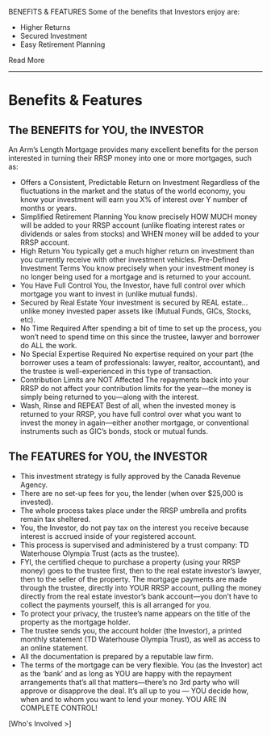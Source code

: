 BENEFITS & FEATURES
Some of the benefits that Investors enjoy are:

- Higher Returns
- Secured Investment
- Easy Retirement Planning

Read More

---

# Benefits & Features

## The BENEFITS for YOU, the INVESTOR

An Arm’s Length Mortgage provides many excellent benefits for the person interested in turning their RRSP money into one or more mortgages, such as:

- Offers a Consistent, Predictable Return on Investment Regardless of the fluctuations in the market and the status of the world economy, you know your investment will earn you X% of interest over Y number of months or years.
- Simplified Retirement Planning You know precisely HOW MUCH money will be added to your RRSP account (unlike floating interest rates or dividends or sales from stocks) and WHEN money will be added to your RRSP account.
- High Return You typically get a much higher return on investment than you currently receive with other investment vehicles.
Pre-Defined Investment Terms You know precisely when your investment money is no longer being used for a mortgage and is returned to your account.
- You Have Full Control You, the Investor, have full control over which mortgage you want to invest in (unlike mutual funds).
- Secured by Real Estate Your investment is secured by REAL estate… unlike money invested paper assets like (Mutual Funds, GICs, Stocks, etc).
- No Time Required After spending a bit of time to set up the process, you won’t need to spend time on this since the trustee, lawyer and borrower do ALL the work.
- No Special Expertise Required No expertise required on your part (the borrower uses a team of professionals: lawyer, realtor, accountant), and the trustee is well-experienced in this type of transaction.
- Contribution Limits are NOT Affected The repayments back into your RRSP do not affect your contribution limits for the year—the money is simply being returned to you—along with the interest.
- Wash, Rinse and REPEAT Best of all, when the invested money is returned to your RRSP, you have full control over what you want to invest the money in again—either another mortgage, or conventional instruments such as GIC’s bonds, stock or mutual funds.

## The FEATURES for YOU, the INVESTOR
- This investment strategy is fully approved by the Canada Revenue Agency.
- There are no set-up fees for you, the lender (when over $25,000 is invested).
- The whole process takes place under the RRSP umbrella and profits remain tax sheltered.
- You, the Investor, do not pay tax on the interest you receive because interest is accrued inside of your registered account.
- This process is supervised and administered by a trust company: TD Waterhouse  Olympia Trust (acts as the trustee).
- FYI, the certified cheque to purchase a property (using your RRSP money) goes to the trustee first, then to the real estate investor’s lawyer, then to the seller of the property. The mortgage payments are made through the trustee, directly into YOUR RRSP account, pulling the money directly from the real estate investor’s bank account—you don’t have to collect the payments yourself, this is all arranged for you.
- To protect your privacy, the trustee’s name appears on the title of the property as the mortgage holder.
- The trustee sends you, the account holder (the Investor), a printed monthly statement (TD Waterhouse  Olympia Trust), as well as access to an online statement.
- All the documentation is prepared by a reputable law firm.
- The terms of the mortgage can be very flexible. You (as the Investor) act as the ‘bank’ and as long as YOU are happy with the repayment arrangements that’s all that matters—there’s no 3rd party who will approve or disapprove the deal. It’s all up to you — YOU decide how, when and to whom you want to lend your money. YOU ARE IN COMPLETE CONTROL!

[Who's Involved >]